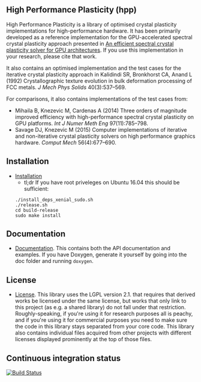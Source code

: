 ## High Performance Plasticity (hpp)

High Performance Plasticity is a library of optimised crystal plasticity implementations for high-performance hardware. It has been primarily developed as a reference implementation for the GPU-accelerated spectral crystal plasticity approach presented in [An efficient spectral crystal plasticity solver for GPU architectures](https://doi.org/10.1007/s00466-018-1565-x). If you use this implementation in your research, please cite that work.

It also contains an optimised implementation and the test cases for the iterative crystal plasticity approach in Kalidindi SR, Bronkhorst CA, Anand L (1992) Crystallographic texture evolution in bulk deformation processing of FCC metals. *J Mech Phys Solids* 40(3):537–569.

For comparisons, it also contains implementations of the test cases from:
- Mihaila B, Knezevic M, Cardenas A (2014) Three orders of magnitude improved efficiency with high-performance spectral crystal plasticity on GPU platforms. *Int J Numer Meth Eng* 97(11):785–798.
- Savage DJ, Knezevic M (2015) Computer implementations of iterative and non-iterative crystal plasticity solvers on high performance graphics hardware. *Comput Mech* 56(4):677–690.

## Installation
- [Installation](doc/install.md)
	- tl;dr If you have root priveleges on Ubuntu 16.04 this should be sufficient:
	~~~~
	./install_deps_xenial_sudo.sh
	./release.sh
	cd build-release
	sudo make install
	~~~~

## Documentation
- [Documentation](https://mmalahe.com/hpp/doc). This contains both the API documentation and examples. If you have Doxygen, generate it yourself by going into the doc folder and running `doxygen`.

## License
- [License](./LICENSE). This library uses the LGPL version 2.1. that requires that derived works be licensed under the same license, but works that only link to this project (as e.g. a shared library) do not fall under that restriction. Roughly-speaking, if you're using it for research purposes all is peachy, and if you're using it for commercial purposes you need to make sure the code in this library stays separated from your core code. This library also contains individual files acquired from other projects with different licenses displayed prominently at the top of those files.

## Continuous integration status
[![Build Status](https://travis-ci.org/mmalahe/hpp.png)](https://travis-ci.org/mmalahe/hpp)
